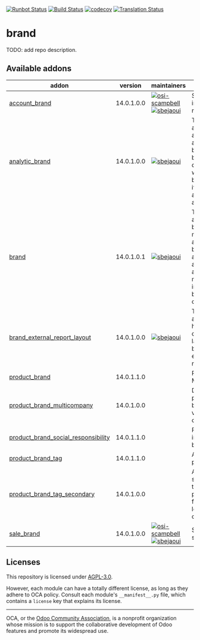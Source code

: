 [![Runbot Status](https://runbot.odoo-community.org/runbot/badge/flat/284/14.0.svg)](https://runbot.odoo-community.org/runbot/repo/github-com-oca-brand-284)
[![Build Status](https://travis-ci.com/OCA/brand.svg?branch=14.0)](https://travis-ci.com/OCA/brand)
[![codecov](https://codecov.io/gh/OCA/brand/branch/14.0/graph/badge.svg)](https://codecov.io/gh/OCA/brand)
[![Translation Status](https://translation.odoo-community.org/widgets/brand-14-0/-/svg-badge.svg)](https://translation.odoo-community.org/engage/brand-14-0/?utm_source=widget)

<!-- /!\ do not modify above this line -->

# brand

TODO: add repo description.

<!-- /!\ do not modify below this line -->

<!-- prettier-ignore-start -->

[//]: # (addons)

Available addons
----------------
addon | version | maintainers | summary
--- | --- | --- | ---
[account_brand](account_brand/) | 14.0.1.0.0 | [![osi-scampbell](https://github.com/osi-scampbell.png?size=30px)](https://github.com/osi-scampbell) [![sbejaoui](https://github.com/sbejaoui.png?size=30px)](https://github.com/sbejaoui) | Send branded invoices and refunds
[analytic_brand](analytic_brand/) | 14.0.1.0.0 | [![sbejaoui](https://github.com/sbejaoui.png?size=30px)](https://github.com/sbejaoui) | This addon associate an analytic account to a brand that will be used as a default value where the brand is used if the analytic accounting is activated
[brand](brand/) | 14.0.1.0.1 | [![sbejaoui](https://github.com/sbejaoui.png?size=30px)](https://github.com/sbejaoui) | This is a base addon for brand modules. It adds the brand object and its menu and define an abstract model to be inherited from branded objects
[brand_external_report_layout](brand_external_report_layout/) | 14.0.1.0.0 | [![sbejaoui](https://github.com/sbejaoui.png?size=30px)](https://github.com/sbejaoui) | This module allows you to have a different layout by brand for your external reports.
[product_brand](product_brand/) | 14.0.1.1.0 |  | Product Brand Manager
[product_brand_multicompany](product_brand_multicompany/) | 14.0.1.0.0 |  | Define rules product brand's visibility by company
[product_brand_social_responsibility](product_brand_social_responsibility/) | 14.0.1.1.0 |  | Provide CSR info on brands.
[product_brand_tag](product_brand_tag/) | 14.0.1.1.0 |  | Add tags to product brand
[product_brand_tag_secondary](product_brand_tag_secondary/) | 14.0.1.0.0 |  | Add secondary tags to product brand for a second level of categorization.
[sale_brand](sale_brand/) | 14.0.1.0.0 | [![osi-scampbell](https://github.com/osi-scampbell.png?size=30px)](https://github.com/osi-scampbell) [![sbejaoui](https://github.com/sbejaoui.png?size=30px)](https://github.com/sbejaoui) | Send branded sales orders

[//]: # (end addons)

<!-- prettier-ignore-end -->

## Licenses

This repository is licensed under [AGPL-3.0](LICENSE).

However, each module can have a totally different license, as long as they adhere to OCA
policy. Consult each module's `__manifest__.py` file, which contains a `license` key
that explains its license.

----

OCA, or the [Odoo Community Association](http://odoo-community.org/), is a nonprofit
organization whose mission is to support the collaborative development of Odoo features
and promote its widespread use.
